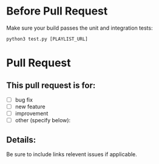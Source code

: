 # Before Pull Request 

Make sure your build passes the unit and integration tests:
```
python3 test.py [PLAYLIST_URL]
```

# Pull Request

## This pull request is for: 
- [ ] bug fix
- [ ] new feature
- [ ] improvement
- [ ] other (specify below):

## Details:
Be sure to include links relevent issues if applicable.

